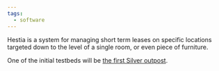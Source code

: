 ```yaml
---
tags:
  - software
---
```

Hestia is a system for managing short term leases on specific locations targeted down to the level of a single room, or even piece of furniture.

One of the initial testbeds will be [the first Silver outpost](Silver%20Outpost%20№1.md).